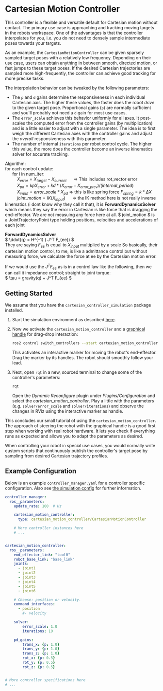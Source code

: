 # Cartesian Motion Controller

This controller is a flexible and versatile default for Cartesian motion without contact.
The primary use case is approaching and tracking moving targets in the robots workspace.
One of the advantages is that the controller interpolates for you, i.e. you do
not need to densely sample intermediate poses towards your targets.   

As an example, the `CartesianMotionController` can be given sparsely sampled target poses
with a relatively low frequency.
Depending on their use case, users can obtain anything in between
smooth, directed motion, or fast jumps to these target poses.
If the desired Cartesian trajectories are sampled more high-frequently, the
controller can achieve good tracking for more precise tasks.

The interpolation behavior can be tweaked by the following parameters:
* The `p` and `d` gains determine the responsiveness in each individual Cartesian axis. The higher these
  values, the faster does the robot *drive* to the given target pose.
  Proportional gains (`p`) are normally sufficient and you'll probably not need
  a `d` gain for most use cases.
* The `error_scale` achieves this behavior uniformly for all axes. It
  post-scales the computed error from the controller gains (by multiplication) and is a little
  easier to adjust with a single parameter. The idea is
  to first weigh the different Cartesian axes with the controller gains and adjust the
  *overall* responsiveness with this parameter.
* The number of internal `iterations` per robot control cycle. The higher this
  value, the more does the controller become an inverse kinematics solver for accurate tracking.

Algorithm:    
for each control update:    
$~~~~~$ for i in num_iter:    
$~~~~~~~~~~ X_{error} = X_{target} - X_{current} ~~~~~$  => This includes rot_vector error        
$~~~~~~~~~~ X_{pd} = kp X_{error} + kd * (X_{error} - X_{error\_prev})/(internal\_period)$     
$~~~~~~~~~~ X_{input} = error\_scale * X_{pd}$ => this is like spring force $F_{spring} = k * \Delta X$     
$~~~~~~~~~~ joint\_motion = IK(X_{input})~~~~~$ => the IK method here is not really inverse kinematics (i dont know why they call it that), it is **ForwardDynamicsSolver** which means 
they say the error in Cartesian is like force that is dragging the end-effector. We are not measuing any force 
here at all. $ joint\_motion $ is a JointTrajectoryPoint type holding positions, velocities and accelerations of each joint

**ForwardDynamicsSolver**     
$ \ddot{q} = H^{-1} ( J^T F_{ee}) $       
They are saying $F_{ee}$ is equal to $X_{input}$ multiplied by a scale
So basically, their cartesian motion control, to me, is like a admittance control but without measuring force, we 
calculate the force at ee by the Cartesian motion error.    

If we would use the $J^T F_{ee}$ as is in a control law like the following, then we can call it impedance control; 
straight to joint torque:   
$ \tau = gravity(q) + J^T F_{ee} $

## Getting Started
We assume that you have the `cartesian_controller_simulation` package installed.
1) Start the simulation environment as described [here](./../cartesian_controller_simulation/README.md).

2) Now we activate the `cartesian_motion_controller` and a
   [graphical handle](../cartesian_controller_handles/README.md) for drag-drop interaction:
   ```bash
   ros2 control switch_controllers --start cartesian_motion_controller motion_control_handle
   ```

   This activates an interactive marker for moving the robot's end-effector.
   Drag the marker by its handles. The robot should smoothly follow your lead.

3) Next, open `rqt` in a new, sourced terminal to change some of the controller's parameters:
   ```bash
   rqt
   ```
   Open the *Dynamic Reconfigure* plugin under *Plugins/Configuration* and
   select the *cartesian_motion_controller*. Play a little with the parameters
   (e.g. `solver/error_scale` and `solver/iterations`) and observe the changes
   in RViz  using the interactive marker as handle.

This concludes our small tutorial of using the `cartesian_motion_controller`.
The approach of steering the robot with the graphical handle is a good first step when working with real robot hardware.
It lets you check if everything runs as expected and allows you to adapt the parameters as desired.

When controlling your robot in special use cases, you would normally write
custom scripts that continuously publish the controller's target pose by
sampling from desired Cartesian trajectory profiles.


## Example Configuration
Below is an example `controller_manager.yaml` for a controller specific configuration. Also see [the simulation config](../cartesian_controller_simulation/config/controller_manager.yaml) for further information.
```yaml
controller_manager:
  ros__parameters:
    update_rate: 100  # Hz

    cartesian_motion_controller:
      type: cartesian_motion_controller/CartesianMotionController

    # More controller instances here
    # ...


cartesian_motion_controller:
  ros__parameters:
    end_effector_link: "tool0"
    robot_base_link: "base_link"
    joints:
      - joint1
      - joint2
      - joint3
      - joint4
      - joint5
      - joint6

    # Choose: position or velocity.
    command_interfaces:
      - position
        #- velocity

    solver:
        error_scale: 1.0
        iterations: 10

    pd_gains:
        trans_x: {p: 1.0}
        trans_y: {p: 1.0}
        trans_z: {p: 1.0}
        rot_x: {p: 0.5}
        rot_y: {p: 0.5}
        rot_z: {p: 0.5}


# More controller specifications here
# ...

```
